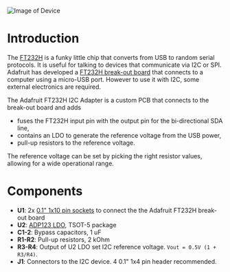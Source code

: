 ![Image of Device](https://i.imgur.com/1E6iFkH.jpg)

# Introduction
The [FT232H](http://www.ftdichip.com/Products/ICs/FT232H.htm) is a funky little chip that converts from USB to random serial protocols. It is useful for talking to devices that communicate via I2C or SPI. Adafruit has developed a [FT232H break-out board](https://learn.adafruit.com/adafruit-ft232h-breakout/) that connects to a computer using a micro-USB port. However to use it with I2C, some external electronics are required.
 
The Adafruit FT232H I2C Adapter is a custom PCB that connects to the break-out board and adds
* fuses the FT232H input pin with the output pin for the bi-directional SDA line,
* contains an LDO to generate the reference voltage from the USB power,
* pull-up resistors to the reference voltage.

The reference voltage can be set by picking the right resistor values, allowing for a wide operational range.

# Components

* **U1**: 2x [0.1" 1x10 pin sockets](https://www.digikey.com/products/en?keywords=s7043-ND) to connect the the Adafruit FT232H break-out board
* **U2**: [ADP123 LDO](https://www.digikey.com/products/en?keywords=12T2968), TSOT-5 package
* **C1-2**: Bypass capacitors, 1 uF
* **R1-R2**: Pull-up resistors, 2 kOhm
* **R3-R4**: Output of U2 LDO set I2C reference voltage. `Vout = 0.5V (1 + R3/R4)`.
* **J1**: Connectors to the I2C device. 4 0.1" 1x4 pin header recommended.
